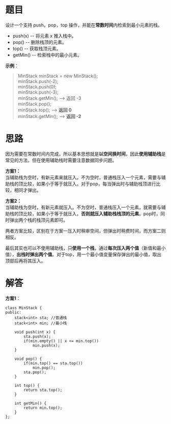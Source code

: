 # **题目**  
设计一个支持 push，pop，top 操作，并能在**常数时间**内检索到最小元素的栈。  
- push(x) -- 将元素 x 推入栈中。
- pop() -- 删除栈顶的元素。
- top() -- 获取栈顶元素。
- getMin() -- 检索栈中的最小元素。
 
**示例**：  
> MinStack minStack = new MinStack();  
> minStack.push(-2);  
> minStack.push(0);  
> minStack.push(-3);  
> minStack.getMin();   --> 返回 -3  
> minStack.pop();  
> minStack.top();      --> **返回 0**  
> minStack.getMin();   --> **返回 -2**  

# **思路**  
因为需要在常数时间内完成，所以基本思想就是**以空间换时间**，因此**使用辅助栈**是常见的方法，但在使用辅助栈时需要注意数据同步问题。

**方案1：**  
当辅助栈为空时，有新元素来就压入。不为空时，普通栈压入一个元素，需要与辅助栈的顶比较，如果小于等于就压入。对于pop，每当弹出时与辅助栈顶进行比较，相同才弹出。   

**方案2：**  
当辅助栈为空时，有新元素就压入。不为空时，普通栈压入一个元素，就需要与辅助栈的顶比较，如果小于等于就压入，**否则就压入辅助栈栈顶的元素**。pop时，同时弹出两个栈的栈顶元素即可。  

两者方案比较，区别在于方案一压入时稍审空间，但弹出时稍费时间，而方案二则相反。

	
最后其实也可以不使用辅助栈，只**使用一个栈**，通过**每次压入两个值**（新值和最小值），**出栈时弹出两个值**。对于top，用一个最小值变量保存弹出的最小值，取出顶部后再将其压入。

# **解答**  
**方案1**：
```
class MinStack {
public:
    stack<int> sta; //普通栈
    stack<int> min; //最小栈

    void push(int x) {
        sta.push(x);
        if(min.empty() || x <= min.top()) 
			min.push(x);
    }
    
    void pop() {
        if(min.top() == sta.top()) 
			min.pop();
        sta.pop();
    }
    
    int top() {
        return sta.top();
    }
    
    int getMin() {
        return min.top();
    }
};
```